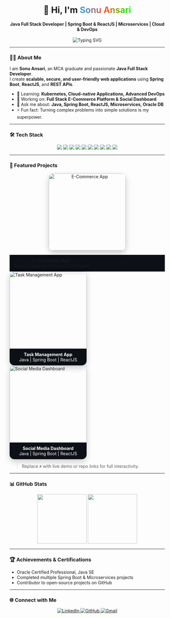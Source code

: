 <!-- ================= Header ================= -->
<h1 align="center">
  👋 Hi, I'm <span style="background: linear-gradient(90deg, #1DA1F2, #FF5733, #00FF00); -webkit-background-clip: text; color: transparent;">Sonu Ansari</span>
</h1>
<h4 align="center">Java Full Stack Developer | Spring Boot & ReactJS | Microservices | Cloud & DevOps</h4>

<p align="center">
  <img src="https://readme-typing-svg.herokuapp.com?font=Fira+Code&size=24&pause=1000&color=1DA1F2&center=true&vCenter=true&width=700&lines=Building+Modern+Web+Applications💻;Clean+Code+%26+Best+Practices✨;Delivering+Secure+%26+Scalable+Solutions🔒" alt="Typing SVG">
</p>

---

### 👨‍💻 About Me
I am **Sonu Ansari**, an MCA graduate and passionate **Java Full Stack Developer**.  
I create **scalable, secure, and user-friendly web applications** using **Spring Boot**, **ReactJS**, and **REST APIs**.  

- 🌱 Learning: **Kubernetes, Cloud-native Applications, Advanced DevOps**  
- 🔭 Working on: **Full Stack E-Commerce Platform & Social Dashboard**  
- 💬 Ask me about: **Java, Spring Boot, ReactJS, Microservices, Oracle DB**  
- ⚡ Fun fact: Turning complex problems into simple solutions is my superpower.  

---

### 🛠 Tech Stack
<p align="center">
  <!-- Frontend -->
  <img src="https://img.shields.io/badge/HTML5-E34F26?style=for-the-badge&logo=html5&logoColor=white">
  <img src="https://img.shields.io/badge/CSS3-1572B6?style=for-the-badge&logo=css3&logoColor=white">
  <img src="https://img.shields.io/badge/JavaScript-F7DF1E?style=for-the-badge&logo=javascript&logoColor=black">
  <img src="https://img.shields.io/badge/Bootstrap-7952B3?style=for-the-badge&logo=bootstrap&logoColor=white">
  <img src="https://img.shields.io/badge/ReactJS-61DAFB?style=for-the-badge&logo=react&logoColor=black">

   <!-- Other -->
  <img src="https://img.shields.io/badge/C_Programming-A8B9CC?style=for-the-badge&logo=c&logoColor=white">
  <!-- Backend -->
  <img src="https://img.shields.io/badge/Core_Java-007396?style=for-the-badge&logo=java&logoColor=white">
  <img src="https://img.shields.io/badge/Advanced_Java-007396?style=for-the-badge&logo=java&logoColor=white">
  <img src="https://img.shields.io/badge/SpringBoot-6DB33F?style=for-the-badge&logo=springboot&logoColor=white">
  <img src="https://img.shields.io/badge/Microservices-FF5733?style=for-the-badge&logo=architecture&logoColor=white">
  
 
</p>



---

### 🌟 Featured Projects
<p align="center" style="display:flex; gap:25px; flex-wrap:wrap; justify-content:center;">

<a href="#" style="text-decoration:none; border-radius:15px; overflow:hidden; box-shadow:0 8px 20px rgba(0,0,0,0.2); transition:0.3s; display:block; width:250px;">
  <img src="https://media.giphy.com/media/3o6Mbo2sCVJgX8cXl6/giphy.gif" alt="E-Commerce App" width="250" style="display:block;">
  <div style="padding:10px; background:#0d1117; color:white; text-align:center;">
    <b>E-Commerce App</b><br>
    Java | Spring Boot | ReactJS | Oracle
  </div>
</a>

<a href="#" style="text-decoration:none; border-radius:15px; overflow:hidden; box-shadow:0 8px 20px rgba(0,0,0,0.2); transition:0.3s; display:block; width:250px;">
  <img src="https://media.giphy.com/media/l4HodBpDmoMA5p9bG/giphy.gif" alt="Task Management App" width="250" style="display:block;">
  <div style="padding:10px; background:#0d1117; color:white; text-align:center;">
    <b>Task Management App</b><br>
    Java | Spring Boot | ReactJS
  </div>
</a>

<a href="#" style="text-decoration:none; border-radius:15px; overflow:hidden; box-shadow:0 8px 20px rgba(0,0,0,0.2); transition:0.3s; display:block; width:250px;">
  <img src="https://media.giphy.com/media/xT0GqF8cdH8bf3ZV0A/giphy.gif" alt="Social Media Dashboard" width="250" style="display:block;">
  <div style="padding:10px; background:#0d1117; color:white; text-align:center;">
    <b>Social Media Dashboard</b><br>
    Java | Spring Boot | ReactJS
  </div>
</a>

</p>

> Replace `#` with live demo or repo links for full interactivity.

---

### 📊 GitHub Stats
<p align="center">
  <img src="https://github-readme-stats.vercel.app/api?username=SonuAnsari1998&show_icons=true&theme=radical&hide_border=false&bg_color=0d1117&title_color=FF5733" height="160">
  <img src="https://github-readme-streak-stats.herokuapp.com/?user=SonuAnsari1998&theme=radical&hide_border=false&background=0d1117&fire=FF5733" height="160">
</p>

---

### 🏆 Achievements & Certifications
- Oracle Certified Professional, Java SE  
- Completed multiple Spring Boot & Microservices projects  
- Contributor to open-source projects on GitHub  

---


### 🌐 Connect with Me
<p align="center">
  <a href="https://www.linkedin.com/in/sonu-ansari-49081b36b?utm_source=share&utm_campaign=share_via&utm_content=profile&utm_medium=android_app" target="_blank" rel="noopener noreferrer">
    <img src="https://img.shields.io/badge/-LinkedIn-0A66C2?style=for-the-badge&logo=linkedin&logoColor=white" alt="LinkedIn">
  </a>
  
  <a href="https://github.com/SonuAnsari1998" target="_blank" rel="noopener noreferrer">
    <img src="https://img.shields.io/badge/-GitHub-28A745?style=for-the-badge&logo=github&logoColor=white" alt="GitHub">
  </a>
  
  <a href="mailto:786sonuansari123@gmail.com" target="_blank" rel="noopener noreferrer">
    <img src="https://img.shields.io/badge/-Gmail-D14836?style=for-the-badge&logo=gmail&logoColor=white" alt="Gmail">
  </a>
</p>


</p>








